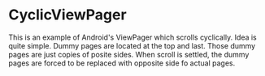 CyclicViewPager
====

This is an example of Android's ViewPager which scrolls cyclically. Idea is quite simple. Dummy pages are located at the top and last. Those dummy pages are just copies of posite sides. When scroll is settled, the dummy pages are forced to be replaced with opposite side fo actual pages.
